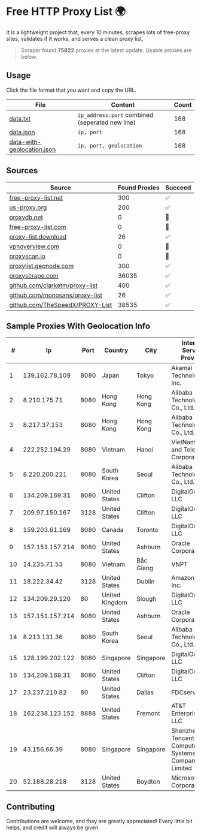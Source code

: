 
# Free HTTP Proxy List 🌍

It is a lightweight project that, every 10 minutes, scrapes lots of free-proxy sites, validates if it works, and serves a clean proxy list.


> Scraper found **75822** proxies at the latest update. Usable proxies are below.

## Usage

Click the file format that you want and copy the URL.


|File|Content|Count|
|----|-------|-----|
|[data.txt](https://raw.githubusercontent.com/themiralay/Proxy-List-World/master/data.txt)|`ip_address:port` combined (seperated new line)|168|
|[data.json](https://raw.githubusercontent.com/themiralay/Proxy-List-World/master/data.json)|`ip, port`|168|
|[data-with-geolocation.json](https://raw.githubusercontent.com/themiralay/Proxy-List-World/master/data-with-geolocation.json)|`ip, port, geolocation`|168|

## Sources

|Source|Found Proxies|Succeed|
|------|-------------|-------|
|[free-proxy-list.net](https://free-proxy-list.net)|300|✅|
|[us-proxy.org](https://www.us-proxy.org)|200|✅|
|[proxydb.net](http://proxydb.net)|0|🚫|
|[free-proxy-list.com](https://free-proxy-list.com/?page=&port=&type%5B%5D=http&type%5B%5D=https&up_time=0&search=Search)|0|🚫|
|[proxy-list.download](https://www.proxy-list.download/HTTP)|26|✅|
|[vpnoverview.com](https://vpnoverview.com/privacy/anonymous-browsing/free-proxy-servers)|0|🚫|
|[proxyscan.io](https://www.proxyscan.io)|0|🚫|
|[proxylist.geonode.com](https://proxylist.geonode.com/api/proxy-list?limit=300&page=1&sort_by=lastChecked&sort_type=desc&protocols=http,https)|300|✅|
|[proxyscrape.com](https://api.proxyscrape.com/v2/?request=displayproxies&protocol=http&timeout=10000&country=all&ssl=all&anonymity=all)|36035|✅|
|[github.com/clarketm/proxy-list](https://raw.githubusercontent.com/clarketm/proxy-list/master/proxy-list-raw.txt)|400|✅|
|[github.com/monosans/proxy-list](https://raw.githubusercontent.com/monosans/proxy-list/main/proxies/http.txt)|26|✅|
|[github.com/TheSpeedX/PROXY-List](https://raw.githubusercontent.com/TheSpeedX/PROXY-List/master/http.txt)|38535|✅|


## Sample Proxies With Geolocation Info

|#|Ip|Port|Country|City|Internet Service Provider|
|-|--|----|-------|----|-------------------------|
|1|139.162.78.109|8080|Japan|Tokyo|Akamai Technologies, Inc.|
|2|8.210.175.71|8080|Hong Kong|Hong Kong|Alibaba (US) Technology Co., Ltd.|
|3|8.217.37.153|8080|Hong Kong|Hong Kong|Alibaba (US) Technology Co., Ltd.|
|4|222.252.194.29|8080|Vietnam|Hanoi|VietNam Post and Telecom Corporation|
|5|8.220.200.221|8080|South Korea|Seoul|Alibaba (US) Technology Co., Ltd.|
|6|134.209.169.31|8080|United States|Clifton|DigitalOcean, LLC|
|7|209.97.150.167|3128|United States|Clifton|DigitalOcean, LLC|
|8|159.203.61.169|8080|Canada|Toronto|DigitalOcean, LLC|
|9|157.151.157.214|8080|United States|Ashburn|Oracle Corporation|
|10|14.235.71.53|8080|Vietnam|Bắc Giang|VNPT|
|11|18.222.34.42|3128|United States|Dublin|Amazon.com, Inc.|
|12|134.209.29.120|80|United Kingdom|Slough|DigitalOcean, LLC|
|13|157.151.157.214|8080|United States|Ashburn|Oracle Corporation|
|14|8.213.131.36|8080|South Korea|Seoul|Alibaba (US) Technology Co., Ltd.|
|15|128.199.202.122|8080|Singapore|Singapore|DigitalOcean, LLC|
|16|134.209.169.31|8080|United States|Clifton|DigitalOcean, LLC|
|17|23.237.210.82|80|United States|Dallas|FDCservers.net|
|18|162.238.123.152|8888|United States|Fremont|AT&T Enterprises, LLC|
|19|43.156.66.39|8080|Singapore|Singapore|Shenzhen Tencent Computer Systems Company Limited|
|20|52.188.28.218|3128|United States|Boydton|Microsoft Corporation|



## Contributing

Contributions are welcome, and they are greatly appreciated! Every
little bit helps, and credit will always be given.

